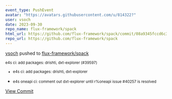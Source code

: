 ```yaml
---
event_type: PushEvent
avatar: "https://avatars.githubusercontent.com/u/814322?"
user: vsoch
date: 2023-09-30
repo_name: flux-framework/spack
html_url: https://github.com/flux-framework/spack/commit/08a9345fccd6c3cb9c574101e9b98abc1e2c4131
repo_url: https://github.com/flux-framework/spack
---
```


<a href='https://github.com/vsoch' target='_blank'>vsoch</a> pushed to <a href='https://github.com/flux-framework/spack' target='_blank'>flux-framework/spack</a>

<small>e4s ci: add packages: drishti, dxt-explorer (#39597)

* e4s ci: add packages: drishti, dxt-explorer

* e4s oneapi ci: comment out dxt-explorer until r%oneapi issue #40257 is resolved</small>

<a href='https://github.com/flux-framework/spack/commit/08a9345fccd6c3cb9c574101e9b98abc1e2c4131' target='_blank'>View Commit</a>